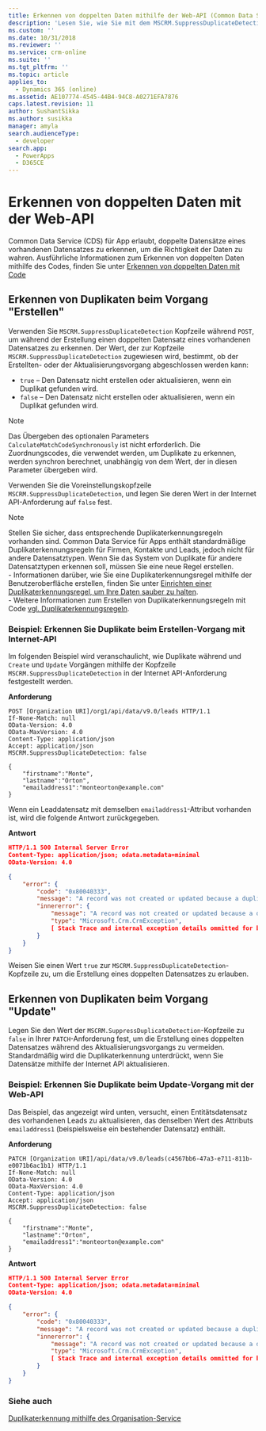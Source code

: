 ```yaml
---
title: Erkennen von doppelten Daten mithilfe der Web-API (Common Data Service für Apps)| Microsoft Docs
description: 'Lesen Sie, wie Sie mit dem MSCRM.SuppressDuplicateDetections-Header und der Common Data Service für Apps-Web-API Duplikate erkennen.'
ms.custom: ''
ms.date: 10/31/2018
ms.reviewer: ''
ms.service: crm-online
ms.suite: ''
ms.tgt_pltfrm: ''
ms.topic: article
applies_to:
  - Dynamics 365 (online)
ms.assetid: AE107774-4545-44B4-94C8-A0271EFA7876
caps.latest.revision: 11
author: SushantSikka
ms.author: susikka
manager: amyla
search.audienceType:
  - developer
search.app:
  - PowerApps
  - D365CE
---
```


# <a name="detect-duplicate-data-using-the-web-api"></a>Erkennen von doppelten Daten mit der Web-API

Common Data Service (CDS) für App erlaubt, doppelte Datensätze eines vorhandenen Datensatzes zu erkennen, um die Richtigkeit der Daten zu wahren. Ausführliche Informationen zum Erkennen von doppelten Daten mithilfe des Codes, finden Sie unter [Erkennen von doppelten Daten mit Code](../detect-duplicate-data-with-code.md) 

## <a name="detect-duplicates-during-create-operation"></a>Erkennen von Duplikaten beim Vorgang "Erstellen"

Verwenden Sie `MSCRM.SuppressDuplicateDetection` Kopfzeile während `POST`, um während der Erstellung einen doppelten Datensatz eines vorhandenen Datensatzes zu erkennen. Der Wert, der zur Kopfzeile `MSCRM.SuppressDuplicateDetection` zugewiesen wird, bestimmt, ob der Erstellten- oder der Aktualisierungsvorgang abgeschlossen werden kann:

- `true` – Den Datensatz nicht erstellen oder aktualisieren, wenn ein Duplikat gefunden wird.
- `false` – Den Datensatz nicht erstellen oder aktualisieren, wenn ein Duplikat gefunden wird.

> [!NOTE]
> Das Übergeben des optionalen Parameters `CalculateMatchCodeSynchronously` ist nicht erforderlich. Die Zuordnungscodes, die verwendet werden, um Duplikate zu erkennen, werden synchron berechnet, unabhängig von dem Wert, der in diesen Parameter übergeben wird.

Verwenden Sie die Voreinstellungskopfzeile `MSCRM.SuppressDuplicateDetection`, und legen Sie deren Wert in der Internet API-Anforderung auf `false` fest.


> [!NOTE]
> Stellen Sie sicher, dass entsprechende Duplikaterkennungsregeln vorhanden sind. Common Data Service für Apps enthält standardmäßige Duplikaterkennungsregeln für Firmen, Kontakte und Leads, jedoch nicht für andere Datensatztypen. Wenn Sie das System von Duplikate für andere Datensatztypen erkennen soll, müssen Sie eine neue Regel erstellen. <br/>- Informationen darüber, wie Sie eine Duplikaterkennungsregel mithilfe der Benutzeroberfläche erstellen, finden Sie unter [Einrichten einer Duplikaterkennungsregel, um Ihre Daten sauber zu halten](/dynamics365/customer-engagement/admin/set-up-duplicate-detection-rules-keep-data-clean).<br/>- Weitere Informationen zum Erstellen von Duplikaterkennungsregeln mit Code [vgl. Duplikaterkennungsregeln](../duplicaterule-entities.md). 



<a name="bkmk_create"></a>

###  <a name="example-detect-duplicates-during-create-operation-using-the-web-api"></a>Beispiel: Erkennen Sie Duplikate beim Erstellen-Vorgang mit Internet-API

Im folgenden Beispiel wird veranschaulicht, wie Duplikate während und `Create` und `Update` Vorgängen mithilfe der Kopfzeile `MSCRM.SuppressDuplicateDetection` in der Internet API-Anforderung festgestellt werden.

**Anforderung**
```http
POST [Organization URI]/org1/api/data/v9.0/leads HTTP/1.1
If-None-Match: null
OData-Version: 4.0
OData-MaxVersion: 4.0
Content-Type: application/json
Accept: application/json
MSCRM.SuppressDuplicateDetection: false

{
    "firstname":"Monte",
    "lastname":"Orton",
    "emailaddress1":"monteorton@example.com"
}
```
Wenn ein Leaddatensatz mit demselben `emailaddress1`-Attribut vorhanden ist, wird die folgende Antwort zurückgegeben.

**Antwort**
```json
HTTP/1.1 500 Internal Server Error  
Content-Type: application/json; odata.metadata=minimal  
OData-Version: 4.0

{
    "error": {
        "code": "0x80040333",
        "message": "A record was not created or updated because a duplicate of the current record already exists.",
        "innererror": {
            "message": "A record was not created or updated because a duplicate of the current record already exists.",
            "type": "Microsoft.Crm.CrmException",
            [ Stack Trace and internal exception details ommitted for brevity]
        }
    }
}
```
Weisen Sie einen Wert `true` zur `MSCRM.SuppressDuplicateDetection`-Kopfzeile zu, um die Erstellung eines doppelten Datensatzes zu erlauben.

<a name="bkmk_update"></a>

## <a name="detect-duplicates-during-update-operation"></a>Erkennen von Duplikaten beim Vorgang "Update"

Legen Sie den Wert der `MSCRM.SuppressDuplicateDetection`-Kopfzeile zu `false` in Ihrer `PATCH`-Anforderung fest, um die Erstellung eines doppelten Datensatzes während des Aktualisierungsvorgangs zu vermeiden. Standardmäßig wird die Duplikaterkennung unterdrückt, wenn Sie Datensätze mithilfe der Internet API aktualisieren.

###  <a name="example-detect-duplicates-during-update-operation-using-the-web-api"></a>Beispiel: Erkennen Sie Duplikate beim Update-Vorgang mit der Web-API

Das Beispiel, das angezeigt wird unten, versucht, einen Entitätsdatensatz des vorhandenen Leads zu aktualisieren, das denselben Wert des Attributs `emailaddress1` (beispielsweise ein bestehender Datensatz) enthält.

**Anforderung**
```http
PATCH [Organization URI]/api/data/v9.0/leads(c4567bb6-47a3-e711-811b-e0071b6ac1b1) HTTP/1.1
If-None-Match: null
OData-Version: 4.0
OData-MaxVersion: 4.0
Content-Type: application/json
Accept: application/json
MSCRM.SuppressDuplicateDetection: false

{
    "firstname":"Monte",
    "lastname":"Orton",
    "emailaddress1":"monteorton@example.com"
}
```  

**Antwort**
```json  
HTTP/1.1 500 Internal Server Error  
Content-Type: application/json; odata.metadata=minimal  
OData-Version: 4.0

{
    "error": {
        "code": "0x80040333",
        "message": "A record was not created or updated because a duplicate of the current record already exists.",
        "innererror": {
            "message": "A record was not created or updated because a duplicate of the current record already exists.",
            "type": "Microsoft.Crm.CrmException",
            [ Stack Trace and internal exception details ommitted for brevity]
        }
    }
}
```

### <a name="see-also"></a>Siehe auch

[Duplikaterkennung mithilfe des Organisation-Service](../org-service/detect-duplicate-data.md)
